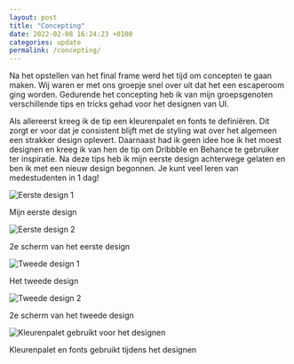 ```yaml
---
layout: post
title: "Concepting"
date: 2022-02-08 16:24:23 +0100
categories: update
permalink: /concepting/
---
```


Na het opstellen van het final frame werd het tijd om concepten te gaan maken. Wij waren er met ons groepje snel over uit dat het een escaperoom ging worden. Gedurende het concepting heb ik van mijn groepsgenoten verschillende tips en tricks gehad voor het designen van UI.

Als allereerst kreeg ik de tip een kleurenpalet en fonts te definiëren. Dit zorgt er voor dat je consistent blijft met de styling wat over het algemeen een strakker design oplevert. Daarnaast had ik geen idee hoe ik het moest designen en kreeg ik van hen de tip om Dribbble en Behance te gebruiker ter inspiratie. Na deze tips heb ik mijn eerste design achterwege gelaten en ben ik met een nieuw design begonnen. Je kunt veel leren van medestudenten in 1 dag!

<div class="text-center">
	<div class="flex flex-row justify-around">
		<div class="flex flex-col items-center">
			<img src="/assets/img/design1.png" alt="Eerste design 1" class="concepting-image" />
			<p class="image-description">Mijn eerste design</p>
		</div>
		<div class="flex flex-col items-center">
			<img src="/assets/img/design1.2.png" alt="Eerste design 2" class="concepting-image" />
			<p class="image-description">2e scherm van het eerste design</p>
		</div>
	</div>
	<div class="flex flex-row justify-around">
		<div class="flex flex-col items-center">
			<img src="/assets/img/design2.1.png" alt="Tweede design 1" class="concepting-image" />
			<p class="image-description">Het tweede design</p>
		</div>
		<div class="flex flex-col items-center">
			<img src="/assets/img/design2.2.png" alt="Tweede design 2" class="concepting-image" />
			<p class="image-description">2e scherm van het tweede design</p>
		</div>
	</div>
	<div>
		<img src="/assets/img/kleurpalet.png" alt="Kleurenpalet gebruikt voor het designen" class="concepting-image" />
		<p class="image-description">Kleurenpalet en fonts gebruikt tijdens het designen</p>
	</div>
</div>



